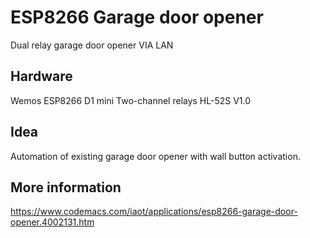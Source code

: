 # ESP8266 Garage door opener
Dual relay garage door opener VIA LAN

## Hardware
Wemos ESP8266 D1 mini
Two-channel relays HL-52S V1.0

## Idea
Automation of existing garage door opener with wall button activation.

## More information
https://www.codemacs.com/iaot/applications/esp8266-garage-door-opener.4002131.htm
